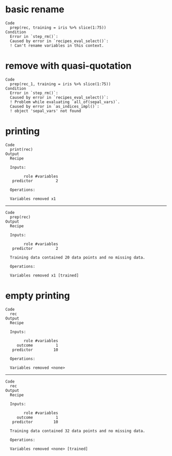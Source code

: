 # basic rename

    Code
      prep(rec, training = iris %>% slice(1:75))
    Condition
      Error in `step_rm()`:
      Caused by error in `recipes_eval_select()`:
      ! Can't rename variables in this context.

# remove with quasi-quotation

    Code
      prep(rec_1, training = iris %>% slice(1:75))
    Condition
      Error in `step_rm()`:
      Caused by error in `recipes_eval_select()`:
      ! Problem while evaluating `all_of(sepal_vars)`.
      Caused by error in `as_indices_impl()`:
      ! object 'sepal_vars' not found

# printing

    Code
      print(rec)
    Output
      Recipe
      
      Inputs:
      
            role #variables
       predictor          2
      
      Operations:
      
      Variables removed x1

---

    Code
      prep(rec)
    Output
      Recipe
      
      Inputs:
      
            role #variables
       predictor          2
      
      Training data contained 20 data points and no missing data.
      
      Operations:
      
      Variables removed x1 [trained]

# empty printing

    Code
      rec
    Output
      Recipe
      
      Inputs:
      
            role #variables
         outcome          1
       predictor         10
      
      Operations:
      
      Variables removed <none>

---

    Code
      rec
    Output
      Recipe
      
      Inputs:
      
            role #variables
         outcome          1
       predictor         10
      
      Training data contained 32 data points and no missing data.
      
      Operations:
      
      Variables removed <none> [trained]

